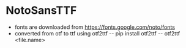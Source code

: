 # NotoSansTTF

- fonts are downloaded from https://fonts.google.com/noto/fonts 
- converted from otf to ttf using otf2ttf 
-- pip install otf2ttf 
-- otf2ttf <file.name>

